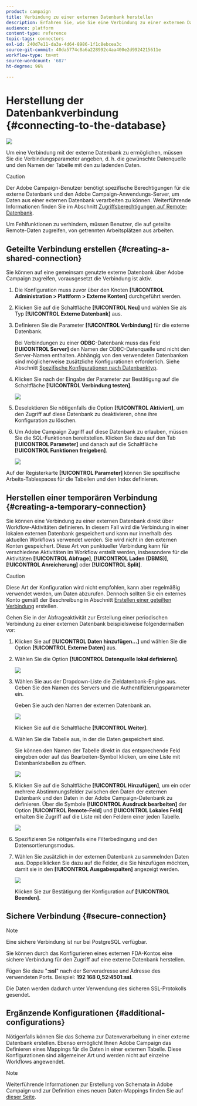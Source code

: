 ```yaml
---
product: campaign
title: Verbindung zu einer externen Datenbank herstellen
description: Erfahren Sie, wie Sie eine Verbindung zu einer externen Datenbank herstellen.
audience: platform
content-type: reference
topic-tags: connectors
exl-id: 240d7e11-da3a-4d64-8986-1f1c8ebcea3c
source-git-commit: 40da5774c8a6a228992c4aa400e2d9924215611e
workflow-type: tm+mt
source-wordcount: '687'
ht-degree: 96%

---
```


# Herstellung der Datenbankverbindung {#connecting-to-the-database}

![](../../assets/v7-only.svg)

Um eine Verbindung mit der externe Datenbank zu ermöglichen, müssen Sie die Verbindungsparameter angeben, d. h. die gewünschte Datenquelle und den Namen der Tabelle mit den zu ladenden Daten.

>[!CAUTION]
>
>Der Adobe Campaign-Benutzer benötigt spezifische Berechtigungen für die externe Datenbank und den Adobe Campaign-Anwendungs-Server, um Daten aus einer externen Datenbank verarbeiten zu können. Weiterführende Informationen finden Sie im Abschnitt [Zugriffsberechtigungen auf Remote-Datenbank](../../installation/using/remote-database-access-rights.md).
>
>Um Fehlfunktionen zu verhindern, müssen Benutzer, die auf geteilte Remote-Daten zugreifen, von getrennten Arbeitsplätzen aus arbeiten.

## Geteilte Verbindung erstellen {#creating-a-shared-connection}

Sie können auf eine gemeinsam genutzte externe Datenbank über Adobe Campaign zugreifen, vorausgesetzt die Verbindung ist aktiv.

1. Die Konfiguration muss zuvor über den Knoten **[!UICONTROL Administration > Plattform > Externe Konten]** durchgeführt werden.
1. Klicken Sie auf die Schaltfläche **[!UICONTROL Neu]** und wählen Sie als Typ **[!UICONTROL Externe Datenbank]** aus.
1. Definieren Sie die Parameter **[!UICONTROL Verbindung]** für die externe Datenbank.

   Bei Verbindungen zu einer **ODBC**-Datenbank muss das Feld **[!UICONTROL Server]** den Namen der ODBC-Datenquelle und nicht den Server-Namen enthalten. Abhängig von den verwendeten Datenbanken sind möglicherweise zusätzliche Konfigurationen erforderlich. Siehe Abschnitt [Spezifische Konfigurationen nach Datenbanktyp](../../installation/using/configure-fda.md).

1. Klicken Sie nach der Eingabe der Parameter zur Bestätigung auf die Schaltfläche **[!UICONTROL Verbindung testen]**.

   ![](assets/wf-external-account-create.png)

1. Deselektieren Sie nötigenfalls die Option **[!UICONTROL Aktiviert]**, um den Zugriff auf diese Datenbank zu deaktivieren, ohne ihre Konfiguration zu löschen.
1. Um Adobe Campaign Zugriff auf diese Datenbank zu erlauben, müssen Sie die SQL-Funktionen bereitstellen. Klicken Sie dazu auf den Tab **[!UICONTROL Parameter]** und danach auf die Schaltfläche **[!UICONTROL Funktionen freigeben]**.

   ![](assets/wf-external-account-functions.png)

Auf der Registerkarte **[!UICONTROL Parameter]** können Sie spezifische Arbeits-Tablespaces für die Tabellen und den Index definieren.

## Herstellen einer temporären Verbindung {#creating-a-temporary-connection}

Sie können eine Verbindung zu einer externen Datenbank direkt über Workflow-Aktivitäten definieren. In diesem Fall wird die Verbindung in einer lokalen externen Datenbank gespeichert und kann nur innerhalb des aktuellen Workflows verwendet werden. Sie wird nicht in den externen Konten gespeichert. Diese Art von punktueller Verbindung kann für verschiedene Aktivitäten im Workflow erstellt werden, insbesondere für die Aktivitäten **[!UICONTROL Abfrage]**, **[!UICONTROL Laden (DBMS)]**, **[!UICONTROL Anreicherung]** oder **[!UICONTROL Split]**.

>[!CAUTION]
>
>Diese Art der Konfiguration wird nicht empfohlen, kann aber regelmäßig verwendet werden, um Daten abzurufen. Dennoch sollten Sie ein externes Konto gemäß der Beschreibung in Abschnitt [Erstellen einer geteilten Verbindung](#creating-a-shared-connection) erstellen.

Gehen Sie in der Abfrageaktivität zur Erstellung einer periodischen Verbindung zu einer externen Datenbank beispielsweise folgendermaßen vor:

1. Klicken Sie auf **[!UICONTROL Daten hinzufügen...]** und wählen Sie die Option **[!UICONTROL Externe Daten]** aus.
1. Wählen Sie die Option **[!UICONTROL Datenquelle lokal definieren]**.

   ![](assets/wf_add_data_local_external_data.png)

1. Wählen Sie aus der Dropdown-Liste die Zieldatenbank-Engine aus. Geben Sie den Namen des Servers und die Authentifizierungsparameter ein.

   Geben Sie auch den Namen der externen Datenbank an.

   ![](assets/wf_add_data_local_external_data_param.png)

   Klicken Sie auf die Schaltfläche **[!UICONTROL Weiter]**.

1. Wählen Sie die Tabelle aus, in der die Daten gespeichert sind.

   Sie können den Namen der Tabelle direkt in das entsprechende Feld eingeben oder auf das Bearbeiten-Symbol klicken, um eine Liste mit Datenbanktabellen zu öffnen.

   ![](assets/wf_add_data_local_external_data_select_table.png)

1. Klicken Sie auf die Schaltfläche **[!UICONTROL Hinzufügen]**, um ein oder mehrere Abstimmungsfelder zwischen den Daten der externen Datenbank und den Daten in der Adobe Campaign-Datenbank zu definieren. Über die Symbole **[!UICONTROL Ausdruck bearbeiten]** der Option **[!UICONTROL Remote-Feld]** und **[!UICONTROL Lokales Feld]** erhalten Sie Zugriff auf die Liste mit den Feldern einer jeden Tabelle.

   ![](assets/wf_add_data_local_external_data_join.png)

1. Spezifizieren Sie nötigenfalls eine Filterbedingung und den Datensortierungsmodus.
1. Wählen Sie zusätzlich in der externen Datenbank zu sammelnden Daten aus. Doppelklicken Sie dazu auf die Felder, die Sie hinzufügen möchten, damit sie in den **[!UICONTROL Ausgabespalten]** angezeigt werden.

   ![](assets/wf_add_data_local_external_data_select.png)

   Klicken Sie zur Bestätigung der Konfiguration auf **[!UICONTROL Beenden]**.

## Sichere Verbindung {#secure-connection}

>[!NOTE]
>
>Eine sichere Verbindung ist nur bei PostgreSQL verfügbar.

Sie können durch das Konfigurieren eines externen FDA-Kontos eine sichere Verbindung für den Zugriff auf eine externe Datenbank herstellen.

Fügen Sie dazu &quot;**:ssl**&quot; nach der Serveradresse und Adresse des verwendeten Ports. Beispiel: **192 168 0,52:4501:ssl**.

Die Daten werden dadurch unter Verwendung des sicheren SSL-Protokolls gesendet.

## Ergänzende Konfigurationen {#additional-configurations}

Nötigenfalls können Sie das Schema zur Datenverarbeitung in einer externe Datenbank erstellen. Ebenso ermöglicht Ihnen Adobe Campaign das Definieren eines Mappings für die Daten in einer externen Tabelle. Diese Konfigurationen sind allgemeiner Art und werden nicht auf einzelne Workflows angewendet.

>[!NOTE]
>
>Weiterführende Informationen zur Erstellung von Schemata in Adobe Campaign und zur Definition eines neuen Daten-Mappings finden Sie auf [dieser Seite](../../configuration/using/about-schema-edition.md).
